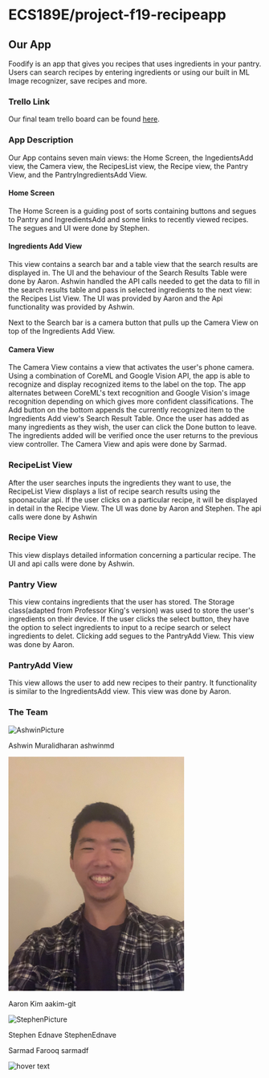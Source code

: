 # ECS189E/project-f19-recipeapp 

## Our App 
Foodify is an app that gives you recipes that uses ingredients in your pantry. Users can search recipes 
by entering ingredients or using our built in ML Image recognizer, save recipes and more. 

### Trello Link
Our final team trello board can be found [here](https://trello.com/b/egF1VdsP/ecs-189e-project).

### App Description
Our App contains seven main views: the Home Screen, the IngedientsAdd view, the Camera view, the RecipesList view, the Recipe view, the Pantry View, and the PantryIngredientsAdd View.

#### Home Screen
The Home Screen is a guiding post of sorts containing buttons and segues to Pantry and IngredientsAdd and some links to recently viewed recipes. The segues and UI were done by Stephen. 

#### Ingredients Add View
This view contains a search bar and a table view that the search results are displayed in. The UI and the behaviour of the Search Results Table were done by Aaron. Ashwin handled the API calls needed to get the data to fill in the search results table and pass in selected ingredients to the next view: the Recipes List View. The UI was provided by Aaron and the Api functionality was provided by Ashwin.

Next to the Search bar is a camera button that pulls up the Camera View on top of the Ingredients Add View. 

#### Camera View
The Camera View contains a view that activates the user's phone camera. Using a combination of CoreML and Google Vision API, the app is able to recognize and display recognized items to the label on the top. The app alternates between CoreML's text recognition and Google Vision's image recognition depending on which gives more confident classifications. The Add button on the bottom appends the currently recognized item to the Ingredients Add view's Search Result Table. Once the user has added as many ingredients as they wish, the user can click the Done button to leave. The ingredients added will be verified once the user returns to the previous view controller. The Camera View and apis were done by Sarmad.

### RecipeList View
After the user searches inputs the ingredients they want to use, the RecipeList View displays a list of recipe search results using the spoonacular api. If the user clicks on a particular recipe, it will be displayed in detail in the Recipe View. The UI was done by Aaron and Stephen. The api calls were done by Ashwin

### Recipe View
This view displays detailed information concerning a particular recipe. The UI and api calls were done by Ashwin.

### Pantry View
This view contains ingredients that the user has stored. The Storage class(adapted from Professor King's version) was used to store the user's ingredients on their device. If the user clicks the select button, they have the option to select ingredients to input to a recipe search or select ingredients to delet. Clicking add segues to the PantryAdd View. This view was done by Aaron.

### PantryAdd View
This view allows the user to add new recipes to their pantry. It functionality is similar to the IngredientsAdd view. This view was done by Aaron. 


### The Team 
![AshwinPicture](https://user-images.githubusercontent.com/20465283/68833227-d00afa80-0667-11ea-89fa-b5f6e9f20d25.jpg)
    
Ashwin Muralidharan
ashwinmd

<p>
  <img src="https://raw.githubusercontent.com/aakim-git/PDFs/master/Forward.jpg" width="350" title="hover text">
</p>

Aaron Kim
aakim-git

![StephenPicture](https://avatars1.githubusercontent.com/u/24659025?s=460&v=4)

Stephen Ednave
StephenEdnave

Sarmad Farooq
sarmadf

  <img src= "https://user-images.githubusercontent.com/35645151/68896050-7e9e5200-06df-11ea-87a6-458363780de6.jpg" width="350" title="hover text">
